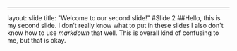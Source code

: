 ---
layout: slide
title: "Welcome to our second slide!"
#Slide 2
##Hello, this is my second slide.
I don't really know what to put in these slides
I also don't know how to use *markdown* that well.
This is overall kind of confusing to me, but that is okay.
